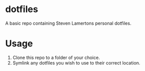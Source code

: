 dotfiles
========

A basic repo containing Steven Lamertons personal dotfiles. 

Usage
=====

1.  Clone this repo to a folder of your choice.
2.  Symlink any dotfiles you wish to use to their correct location.
